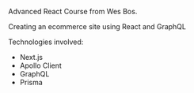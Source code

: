 Advanced React Course from Wes Bos.

Creating an ecommerce site using React and GraphQL

Technologies involved:

- Next.js
- Apollo Client
- GraphQL
- Prisma
